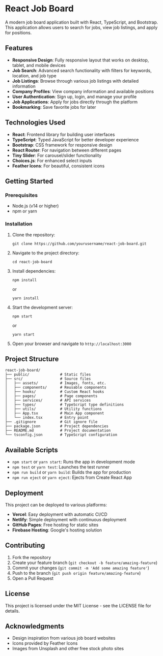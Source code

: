 # React Job Board

A modern job board application built with React, TypeScript, and Bootstrap. This application allows users to search for jobs, view job listings, and apply for positions.

## Features

- **Responsive Design**: Fully responsive layout that works on desktop, tablet, and mobile devices
- **Job Search**: Advanced search functionality with filters for keywords, location, and job type
- **Job Listings**: Browse through various job listings with detailed information
- **Company Profiles**: View company information and available positions
- **User Authentication**: Sign up, login, and manage your profile
- **Job Applications**: Apply for jobs directly through the platform
- **Bookmarking**: Save favorite jobs for later

## Technologies Used

- **React**: Frontend library for building user interfaces
- **TypeScript**: Typed JavaScript for better developer experience
- **Bootstrap**: CSS framework for responsive design
- **React Router**: For navigation between different pages
- **Tiny Slider**: For carousel/slider functionality
- **Choices.js**: For enhanced select inputs
- **Feather Icons**: For beautiful, consistent icons

## Getting Started

### Prerequisites

- Node.js (v14 or higher)
- npm or yarn

### Installation

1. Clone the repository:
   ```
   git clone https://github.com/yourusername/react-job-board.git
   ```

2. Navigate to the project directory:
   ```
   cd react-job-board
   ```

3. Install dependencies:
   ```
   npm install
   ```
   or
   ```
   yarn install
   ```

4. Start the development server:
   ```
   npm start
   ```
   or
   ```
   yarn start
   ```

5. Open your browser and navigate to `http://localhost:3000`

## Project Structure

```
react-job-board/
├── public/              # Static files
├── src/                 # Source files
│   ├── assets/          # Images, fonts, etc.
│   ├── components/      # Reusable components
│   ├── hooks/           # Custom React hooks
│   ├── pages/           # Page components
│   ├── services/        # API services
│   ├── types/           # TypeScript type definitions
│   ├── utils/           # Utility functions
│   ├── App.tsx          # Main App component
│   └── index.tsx        # Entry point
├── .gitignore           # Git ignore file
├── package.json         # Project dependencies
├── README.md            # Project documentation
└── tsconfig.json        # TypeScript configuration
```

## Available Scripts

- `npm start` or `yarn start`: Runs the app in development mode
- `npm test` or `yarn test`: Launches the test runner
- `npm run build` or `yarn build`: Builds the app for production
- `npm run eject` or `yarn eject`: Ejects from Create React App

## Deployment

This project can be deployed to various platforms:

- **Vercel**: Easy deployment with automatic CI/CD
- **Netlify**: Simple deployment with continuous deployment
- **GitHub Pages**: Free hosting for static sites
- **Firebase Hosting**: Google's hosting solution

## Contributing

1. Fork the repository
2. Create your feature branch (`git checkout -b feature/amazing-feature`)
3. Commit your changes (`git commit -m 'Add some amazing feature'`)
4. Push to the branch (`git push origin feature/amazing-feature`)
5. Open a Pull Request

## License

This project is licensed under the MIT License - see the LICENSE file for details.

## Acknowledgments

- Design inspiration from various job board websites
- Icons provided by Feather Icons
- Images from Unsplash and other free stock photo sites 